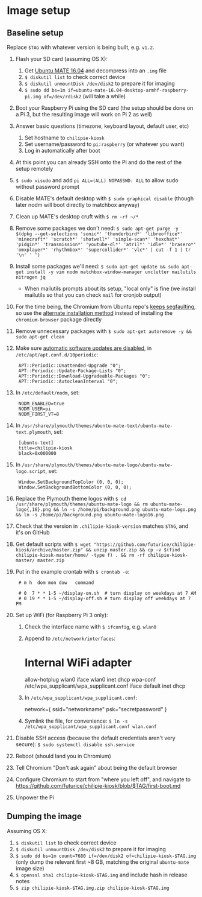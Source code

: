 # Image setup

## Baseline setup

Replace `$TAG` with whatever version is being built, e.g. `v1.2`.

1. Flash your SD card (assuming OS X):
    1. Get [Ubuntu MATE 16.04](https://ubuntu-mate.org/raspberry-pi/) and decompress into an `.img` file
    1. `$ diskutil list` to check correct device
    1. `$ diskutil unmountDisk /dev/disk2` to prepare it for imaging
    1. `$ sudo dd bs=1m if=ubuntu-mate-16.04-desktop-armhf-raspberry-pi.img of=/dev/rdisk2` (will take a while)
1. Boot your Raspberry Pi using the SD card (the setup should be done on a Pi 3, but the resulting image will work on Pi 2 as well)
1. Answer basic questions (timezone, keyboard layout, default user, etc)
    1. Set hostname to `chilipie-kiosk`
    1. Set username/password to `pi:raspberry` (or whatever you want)
    1. Log in automatically after boot
1. At this point you can already SSH onto the Pi and do the rest of the setup remotely
1. `$ sudo visudo` and add `pi ALL=(ALL) NOPASSWD: ALL` to allow sudo without password prompt
1. Disable MATE's default desktop with `$ sudo graphical disable` (though later nodm will boot directly to matchbox anyway)
1. Clean up MATE's desktop cruft with `$ rm -rf ~/*`
1. Remove some packages we don't need: `$ sudo apt-get purge -y $(dpkg --get-selections 'sonic*' 'thunderbird*' 'libreoffice*' 'minecraft*' 'scratch*' 'shotwell*' 'simple-scan*' 'hexchat*' 'pidgin*' 'transmission*' 'youtube-dl*' 'atril*' 'idle*' 'brasero*' 'omxplayer*' 'rhythmbox*' 'supercollider*' 'vlc*' | cut -f 1 | tr '\n' ' ')`
1. Install some packages we'll need: `$ sudo apt-get update && sudo apt-get install -y vim nodm matchbox-window-manager unclutter mailutils nitrogen jq`
    * When mailutils prompts about its setup, "local only" is fine (we install mailutils so that you can check `mail` for cronjob output)
1. For the time being, the Chromium from Ubuntu repo's [keeps segfaulting](https://ubuntu-mate.community/t/chromium-crashes-when-starting-segfaults/4578/27), so use the [alternate installation method](https://ubuntu-mate.community/t/tutorial-install-working-chromium-50/6762) instead of installing the `chromium-browser` package directly
1. Remove unnecessary packages with `$ sudo apt-get autoremove -y && sudo apt-get clean`
1. Make sure [automatic software updates are disabled](http://ask.xmodulo.com/disable-automatic-updates-ubuntu.html), in `/etc/apt/apt.conf.d/10periodic`:

        APT::Periodic::Unattended-Upgrade "0";
        APT::Periodic::Update-Package-Lists "0";
        APT::Periodic::Download-Upgradeable-Packages "0";
        APT::Periodic::AutocleanInterval "0";

1. In `/etc/default/nodm`, set:

        NODM_ENABLED=true
        NODM_USER=pi
        NODM_FIRST_VT=8

1. In `/usr/share/plymouth/themes/ubuntu-mate-text/ubuntu-mate-text.plymouth`, set:

        [ubuntu-text]
        title=chilipie-kiosk
        black=0x000000

1. In `/usr/share/plymouth/themes/ubuntu-mate-logo/ubuntu-mate-logo.script`, set:

        Window.SetBackgroundTopColor (0, 0, 0);
        Window.SetBackgroundBottomColor (0, 0, 0);

1. Replace the Plymouth theme logos with `$ cd /usr/share/plymouth/themes/ubuntu-mate-logo && rm ubuntu-mate-logo{,16}.png && ln -s /home/pi/background.png ubuntu-mate-logo.png && ln -s /home/pi/background.png ubuntu-mate-logo16.png`
1. Check that the version in `.chilipie-kiosk-version` matches `$TAG`, and it's on GitHub
1. Get default scripts with `$ wget "https://github.com/futurice/chilipie-kiosk/archive/master.zip" && unzip master.zip && cp -v $(find chilipie-kiosk-master/home/ -type f) . && rm -rf chilipie-kiosk-master/ master.zip`
1. Put in the example crontab with `$ crontab -e`:

        # m h  dom mon dow   command
        
        # 0  7 * * 1-5 ~/display-on.sh  # turn display on weekdays at 7 AM
        # 0 19 * * 1-5 ~/display-off.sh # turn display off weekdays at 7 PM

1. Set up WiFi (for Raspberry Pi 3 only):
    1. Check the interface name with `$ ifconfig`, e.g. `wlan0`
    1. Append to `/etc/network/interfaces`:

        # Internal WiFi adapter
        allow-hotplug wlan0
        iface wlan0 inet dhcp
        wpa-conf /etc/wpa_supplicant/wpa_supplicant.conf
        iface default inet dhcp

    1. In `/etc/wpa_supplicant/wpa_supplicant.conf`:

        network={
            ssid="networkname"
            psk="secretpassword"
        }

    1. Symlink the file, for convenience: `$ ln -s /etc/wpa_supplicant/wpa_supplicant.conf wlan.conf`

1. Disable SSH access (because the default credentials aren't very secure): `$ sudo systemctl disable ssh.service`
1. Reboot (should land you in Chromium)
1. Tell Chromium "Don't ask again" about being the default browser
1. Configure Chromium to start from "where you left off", and navigate to https://github.com/futurice/chilipie-kiosk/blob/$TAG/first-boot.md
1. Unpower the Pi

## Dumping the image

Assuming OS X:

1. `$ diskutil list` to check correct device
1. `$ diskutil unmountDisk /dev/disk2` to prepare it for imaging
1. `$ sudo dd bs=1m count=7680 if=/dev/disk2 of=chilipie-kiosk-$TAG.img` (only dump the relevant first ~8 GB, matching the original `ubuntu-mate` image size)
1. `$ openssl sha1 chilipie-kiosk-$TAG.img` and include hash in release notes
1. `$ zip chilipie-kiosk-$TAG.img.zip chilipie-kiosk-$TAG.img`

